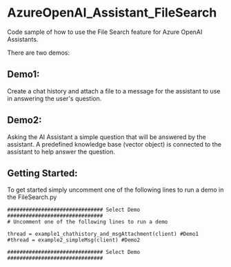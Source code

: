 # AzureOpenAI_Assistant_FileSearch
 Code sample of how to use the File Search feature for Azure OpenAI Assistants.

There are two demos:

## Demo1:
Create a chat history and attach a file to a message for the assistant to use in answering the user's question.
    
## Demo2:
Asking the AI Assistant a simple question that will be answered by the assistant. A predefined knowledge base (vector object) is connected to the assistant to help answer the question.

## Getting Started: 
To get started simply uncomment one of the following lines to run a demo in the FileSearch.py

```
############################### Select Demo ###############################
# Uncomment one of the following lines to run a demo

thread = example1_chathistory_and_msgAttachment(client) #Demo1
#thread = example2_simpleMsg(client) #Demo2

############################### Select Demo ###############################
```


